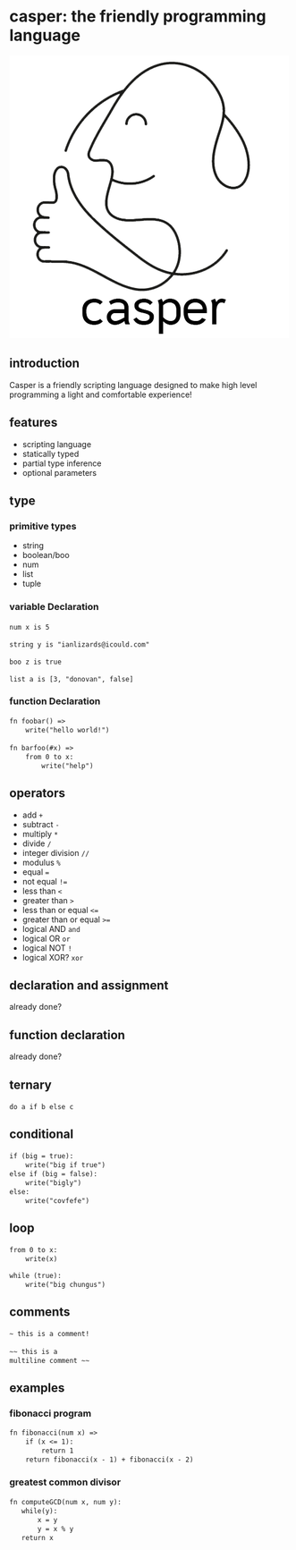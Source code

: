 # casper: the friendly programming language

![Casper Logo](/images/casper01.png)

## introduction

Casper is a friendly scripting language designed to make high level programming a light and comfortable experience!

## features

- scripting language
- statically typed
- partial type inference
- optional parameters

## type

### primitive types

- string
- boolean/boo
- num
- list
- tuple

### variable Declaration

`num x is 5`

`string y is "ianlizards@icould.com"`

`boo z is true`

`list a is [3, "donovan", false]`

### function Declaration

```casper
fn foobar() =>
	write("hello world!")

fn barfoo(#x) =>
	from 0 to x:
		write("help")
```

## operators

- add `+`
- subtract `-`
- multiply `*`
- divide `/`
- integer division `//`
- modulus `%`
- equal `=`
- not equal `!=`
- less than `<`
- greater than `>`
- less than or equal `<=`
- greater than or equal `>=`
- logical AND `and`
- logical OR `or`
- logical NOT `!`
- logical XOR? `xor`

## declaration and assignment

already done?

## function declaration

already done?

## ternary

`do a if b else c`

## conditional

```casper
if (big = true):
    write("big if true")
else if (big = false):
    write("bigly")
else:
    write("covfefe")
```

## loop

```casper
from 0 to x:
    write(x)
```

```casper
while (true):
    write("big chungus")
```

## comments

```casper
~ this is a comment!

~~ this is a
multiline comment ~~
```

## examples

### fibonacci program

```casper
fn fibonacci(num x) =>
	if (x <= 1):
		return 1
	return fibonacci(x - 1) + fibonacci(x - 2)
```

### greatest common divisor

```casper
fn computeGCD(num x, num y):
   while(y):
       x = y
       y = x % y
   return x
```
